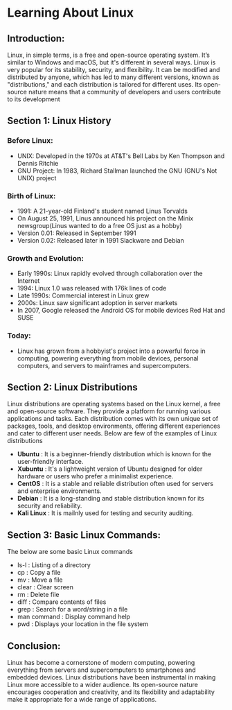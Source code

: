 #  Learning About Linux

## Introduction:
Linux, in simple terms, is a free and open-source operating system. It’s similar to Windows and macOS, but it's different in several ways. Linux is very popular for its stability, security, and flexibility. It can be modified and distributed by anyone, which has led to many different versions, known as "distributions," and each distribution is tailored for different uses. Its open-source nature means that a community of developers and users contribute to its development

## Section 1: Linux History

### Before Linux: 
- UNIX: Developed in the 1970s at AT&T's Bell Labs by Ken Thompson and Dennis Ritchie 
- GNU Project: In 1983, Richard Stallman launched the GNU (GNU's Not UNIX) project

### Birth of Linux: 
- 1991: A 21-year-old Finland's student named Linus Torvalds 
- On August 25, 1991, Linus announced his project on the Minix newsgroup(Linus wanted to do a free OS just as a hobby)
- Version 0.01: Released in September 1991 
- Version 0.02: Released later in 1991 Slackware and Debian 

### Growth and Evolution:
- Early 1990s: Linux rapidly evolved through collaboration over the Internet 
- 1994: Linux 1.0 was released with 176k lines of code 
- Late 1990s: Commercial interest in Linux grew 
- 2000s: Linux saw significant adoption in server markets 
- In 2007, Google released the Android OS for mobile devices Red Hat and SUSE 

### Today: 
- Linux has grown from a hobbyist's project into a powerful force in computing, powering everything from mobile devices, personal computers, and servers to mainframes and supercomputers.


## Section 2: Linux Distributions
Linux distributions are operating systems based on the Linux kernel, a free and open-source software. They provide a platform for running various applications and tasks. Each distribution comes with its own unique set of packages, tools, and desktop environments, offering different experiences and cater to different user needs. Below are few of the examples of Linux distributions 
- **Ubuntu** : It is a beginner-friendly distribution which is known for the user-friendly interface. 
- **Xubuntu** : It's a lightweight version of Ubuntu designed for older hardware or users who prefer a minimalist experience.
- **CentOS** : It is a stable and reliable distribution often used for servers and enterprise environments.
- **Debian** : It is a long-standing and stable distribution known for its security and reliability.
- **Kali Linux** : It is mailnly used for testing and security auditing. 

## Section 3: Basic Linux Commands:
The below are some basic Linux commands 
- ls-l : Listing of a directory
- cp : Copy a file
- mv : Move a file 
- clear : Clear screen
- rm : Delete file 
- diff : Compare contents of files
- grep : Search for a word/string in a file
- man command : Display command help 
- pwd : Displays your location in the file system

## Conclusion: 
Linux has become a cornerstone of modern computing, powering everything from servers and supercomputers to smartphones and embedded devices. Linux distributions have been instrumental in making Linux more accessible to a wider audience. Its open-source nature encourages cooperation and creativity, and its flexibility and adaptability make it appropriate for a wide range of applications.


